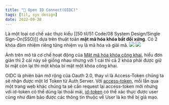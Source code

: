 ```yaml
---
title: "🔐 Open ID Connect(OIDC)"
tags: [til, sys design]
date: 2022-09-28
---
```


Là một loại cơ chế xác thực kiểu [[50 til/51 Code/08 System Design/Single Sign-On(SSO)]] dựa trên thuật toán **mật mã hóa khóa bất đối xứng**. Có 2 khóa đảm nhiệm riêng từng nhiệm vụ là mã hóa và giải mã.
**![](https://lh5.googleusercontent.com/1cxM7BkCmyzrm0Q17OIv7x3GcMzfyLhaHnExHl6foJLIL0e0nruB8tWPJu4RwoZNlLn1XFNlieM0gG2JiCHff760sQ87LyzxX1GJobxyoPGE0i72olWaxzLasNXmm3_iC4NEYfsKheuPVME_LxigUMArWVomwIKfbCD1Gt82o_Hs3Vh2d_HKWweu3A)**
**![](https://lh4.googleusercontent.com/ku-PU5gsE-WnRbitam-zVKFWzcmYPxsst_bfbtVlU3KhmKcIbJ9qB5-TVBnoxQHkOfWRWEVLmV_fwQk7lgiU_t8-UYHti_T4ZBSXxh3k-Ei_2Gm_oufq8LKosdEVYrjenxEnkzPqNYCKAA_3vggJT2XeD8_Rj_ud8g6gNCTWO_0qtfKY_kfMFiD66g)**

Ảnh trên mô tả cơ chế hoạt động của [Mật mã hóa khóa công khai](https://vi.wikipedia.org/wiki/M%E1%BA%ADt_m%C3%A3_h%C3%B3a_kh%C3%B3a_c%C3%B4ng_khai), hiểu đơn giản thì 2 cái này sẽ giống nhau nhưng với 1 cái thì cả 2 khóa phải được giữ bí mật còn lại thì một khóa bí mật một khóa công khai.

OIDC là phiên bản mở rộng của Oauth 2.0, thay vì là Access-Token chúng ta sẽ nhận được một Id Token từ Auth Server. Với [access-token](https://oauth.net/id-tokens-vs-access-tokens/#:~:text=Access%20tokens%20are%20what%20the,read%20by%20the%20OAuth%20client.), mỗi lần qua một trang web khác chúng ta sẽ cần request lại access-token mới nhưng với id-token có thể dùng lại thoải mái, [id-token](https://oauth.net/id-tokens-vs-access-tokens/#:~:text=Access%20tokens%20are%20what%20the,read%20by%20the%20OAuth%20client.) có thể xác thực được user cũng như đảm bảo được các thông tin thuộc về User là ko thể bị giả mạo.
